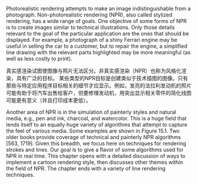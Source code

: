 Photorealistic rendering attempts to make an image indistinguishable from a photograph. Non-photorealistic rendering (NPR), also called stylized rendering, has a wide range of goals. One objective of some forms of NPR is to create images similar to technical illustrations. Only those details relevant to the goal of the particular application are the ones that should be displayed. For example, a photograph of a shiny Ferrari engine may be useful in selling the car to a customer, but to repair the engine, a simplified line drawing with the relevant parts highlighted may be more meaningful (as well as less costly to print).

真实感渲染试图使图像与照片无法区分。非真实感渲染（NPR）也称为风格化渲染，具有广泛的目标。 某些类型的NPR目标是创建类似于技术插图的图像。只有那些与特定应用程序目标相关的细节才应显示。例如，发亮的法拉利发动机的照片可能有助于将汽车出售给客户，但要修理发动机，用突出显示相关零件的简化线图可能更有意义（并且打印成本更低）。

Another area of NPR is in the simulation of painterly styles and natural media, e.g., pen and ink, charcoal, and watercolor. This is a huge field that lends itself to an equally huge variety of algorithms that attempt to capture the feel of various media. Some examples are shown in Figure 15.1. Two older books provide coverage of technical and painterly NPR algorithms [563, 1719]. Given this breadth, we focus here on techniques for rendering strokes and lines. Our goal is to give a flavor of some algorithms used for NPR in real time. This chapter opens with a detailed discussion of ways to implement a cartoon rendering style, then discusses other themes within the field of NPR. The chapter ends with a variety of line rendering techniques.